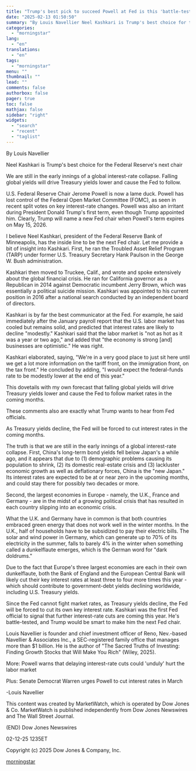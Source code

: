 ```yaml
---
title: "Trump's best pick to succeed Powell at Fed is this 'battle-tested' market expert"
date: "2025-02-13 01:50:50"
summary: "By Louis Navellier Neel Kashkari is Trump's best choice for the Federal Reserve's next chair We are still in the early innings of a global interest-rate collapse. Falling global yields will drive Treasury yields lower and cause the Fed to follow. U.S. Federal Reserve Chair Jerome Powell is now a..."
categories:
  - "morningstar"
lang:
  - "en"
translations:
  - "en"
tags:
  - "morningstar"
menu: ""
thumbnail: ""
lead: ""
comments: false
authorbox: false
pager: true
toc: false
mathjax: false
sidebar: "right"
widgets:
  - "search"
  - "recent"
  - "taglist"
---
```


By Louis Navellier

Neel Kashkari is Trump's best choice for the Federal Reserve's next chair

We are still in the early innings of a global interest-rate collapse. Falling global yields will drive Treasury yields lower and cause the Fed to follow.

U.S. Federal Reserve Chair Jerome Powell is now a lame duck. Powell has lost control of the Federal Open Market Committee (FOMC), as seen in recent split votes on key interest-rate changes. Powell was also an irritant during President Donald Trump's first term, even though Trump appointed him. Clearly, Trump will name a new Fed chair when Powell's term expires on May 15, 2026.

I believe Neel Kashkari, president of the Federal Reserve Bank of Minneapolis, has the inside line to be the next Fed chair. Let me provide a bit of insight into Kashkari. First, he ran the Troubled Asset Relief Program (TARP) under former U.S. Treasury Secretary Hank Paulson in the George W. Bush administration.

Kashkari then moved to Truckee, Calif., and wrote and spoke extensively about the global financial crisis. He ran for California governor as a Republican in 2014 against Democratic incumbent Jerry Brown, which was essentially a political suicide mission. Kashkari was appointed to his current position in 2016 after a national search conducted by an independent board of directors.

Kashkari is by far the best communicator at the Fed. For example, he said immediately after the January payroll report that the U.S. labor market has cooled but remains solid, and predicted that interest rates are likely to decline "modestly." Kashkari said that the labor market is "not as hot as it was a year or two ago," and added that "the economy is strong [and] businesses are optimistic." He was right.

Kashkari elaborated, saying, "We're in a very good place to just sit here until we get a lot more information on the tariff front, on the immigration front, on the tax front." He concluded by adding, "I would expect the federal-funds rate to be modestly lower at the end of this year."

This dovetails with my own forecast that falling global yields will drive Treasury yields lower and cause the Fed to follow market rates in the coming months.

These comments also are exactly what Trump wants to hear from Fed officials.

As Treasury yields decline, the Fed will be forced to cut interest rates in the coming months.

The truth is that we are still in the early innings of a global interest-rate collapse. First, China's long-term bond yields fell below Japan's a while ago, and it appears that due to (1) demographic problems causing its population to shrink, (2) its domestic real-estate crisis and (3) lackluster economic growth as well as deflationary forces, China is the "new Japan." Its interest rates are expected to be at or near zero in the upcoming months, and could stay there for possibly two decades or more.

Second, the largest economies in Europe - namely, the U.K., France and Germany - are in the midst of a growing political crisis that has resulted in each country slipping into an economic crisis.

What the U.K. and Germany have in common is that both countries embraced green energy that does not work well in the winter months. In the U.K., half of households have to be subsidized to pay their electric bills. The solar and wind power in Germany, which can generate up to 70% of its electricity in the summer, falls to barely 4% in the winter when something called a dunkelflaute emerges, which is the German word for "dark doldrums."

Due to the fact that Europe's three largest economies are each in their own dunkelflaute, both the Bank of England and the European Central Bank will likely cut their key interest rates at least three to four more times this year - which should contribute to government-debt yields declining worldwide, including U.S. Treasury yields.

Since the Fed cannot fight market rates, as Treasury yields decline, the Fed will be forced to cut its own key interest rate. Kashkari was the first Fed official to signal that further interest-rate cuts are coming this year. He's battle-tested, and Trump would be smart to make him the next Fed chair.

Louis Navellier is founder and chief investment officer of Reno, Nev.-based Navellier & Associates Inc., a SEC-registered family office that manages more than $1 billion. He is the author of "The Sacred Truths of Investing: Finding Growth Stocks that Will Make You Rich" (Wiley, 2025).

More: Powell warns that delaying interest-rate cuts could 'unduly' hurt the labor market

Plus: Senate Democrat Warren urges Powell to cut interest rates in March

-Louis Navellier

This content was created by MarketWatch, which is operated by Dow Jones & Co. MarketWatch is published independently from Dow Jones Newswires and The Wall Street Journal.

(END) Dow Jones Newswires

02-12-25 1235ET

Copyright (c) 2025 Dow Jones & Company, Inc.

[morningstar](https://www.morningstar.com/news/marketwatch/20250212291/trumps-best-pick-to-succeed-powell-at-fed-is-this-battle-tested-market-expert)
